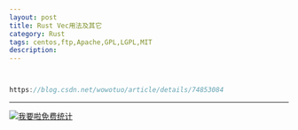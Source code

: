 ```yaml
---
layout: post
title: Rust Vec用法及其它
category: Rust
tags: centos,ftp,Apache,GPL,LGPL,MIT
description: 
---
```



```javascript


https://blog.csdn.net/wowotuo/article/details/74853084

```

---


<script language="javascript" type="text/javascript" src="//js.users.51.la/19176892.js"></script>
<noscript><a href="//www.51.la/?19176892" target="_blank"><img alt="&#x6211;&#x8981;&#x5566;&#x514D;&#x8D39;&#x7EDF;&#x8BA1;" src="//img.users.51.la/19176892.asp" style="border:none" /></a></noscript>

